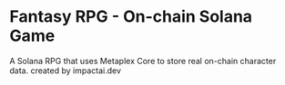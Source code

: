 # Fantasy RPG - On-chain Solana Game

A Solana RPG that uses Metaplex Core to store real on-chain character data.
created by impactai.dev
